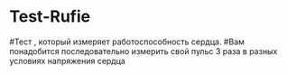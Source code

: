 # Test-Rufie
#Тест , который измеряет работоспособность сердца.
#Вам понадобится последовательно измерить свой пульс 3 раза в разных условиях напряжения сердца
